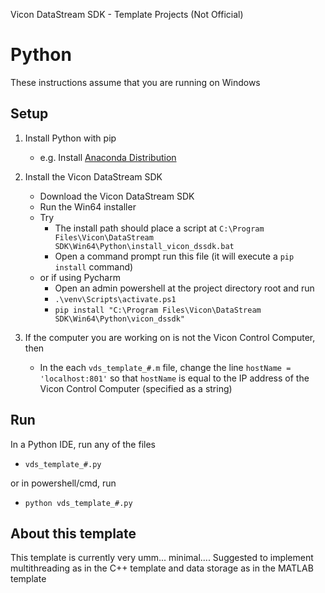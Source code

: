 Vicon DataStream SDK - Template Projects (Not Official)
# Python
These instructions assume that you are running on Windows

## Setup
1. Install Python with pip
	- e.g. Install [Anaconda Distribution](https://www.anaconda.com/products/distribution)

2. Install the Vicon DataStream SDK
	- Download the Vicon DataStream SDK
	- Run the Win64 installer
	- Try
		- The install path should place a script at `C:\Program Files\Vicon\DataStream SDK\Win64\Python\install_vicon_dssdk.bat`
		- Open a command prompt run this file (it will execute a `pip install` command)
	- or if using Pycharm
		- Open an admin powershell at the project directory root and run
		- `.\venv\Scripts\activate.ps1`
		- `pip install "C:\Program Files\Vicon\DataStream SDK\Win64\Python\vicon_dssdk"`

2. If the computer you are working on is not the Vicon Control Computer, then
	- In the each `vds_template_#.m` file, change the line `hostName = 'localhost:801'` so that `hostName` is equal to the IP address of the Vicon Control Computer (specified as a string)

## Run
In a Python IDE, run any of the files
- `vds_template_#.py`

or in powershell/cmd, run
-	`python vds_template_#.py`

## About this template
This template is currently very umm... minimal....
Suggested to implement multithreading as in the C++ template and data storage as in the MATLAB template


